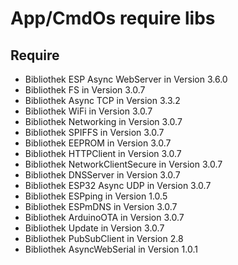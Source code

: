 
# App/CmdOs require libs

## Require
-	Bibliothek ESP Async WebServer in Version 3.6.0
-	Bibliothek FS in Version 3.0.7
-	Bibliothek Async TCP in Version 3.3.2
-	Bibliothek WiFi in Version 3.0.7
-	Bibliothek Networking in Version 3.0.7
-	Bibliothek SPIFFS in Version 3.0.7
-	Bibliothek EEPROM in Version 3.0.7
-	Bibliothek HTTPClient in Version 3.0.7
-	Bibliothek NetworkClientSecure in Version 3.0.7
-	Bibliothek DNSServer in Version 3.0.7
-	Bibliothek ESP32 Async UDP in Version 3.0.7
-	Bibliothek ESPping in Version 1.0.5
-	Bibliothek ESPmDNS in Version 3.0.7
-	Bibliothek ArduinoOTA in Version 3.0.7
-	Bibliothek Update in Version 3.0.7
-	Bibliothek PubSubClient in Version 2.8
-	Bibliothek AsyncWebSerial in Version 1.0.1